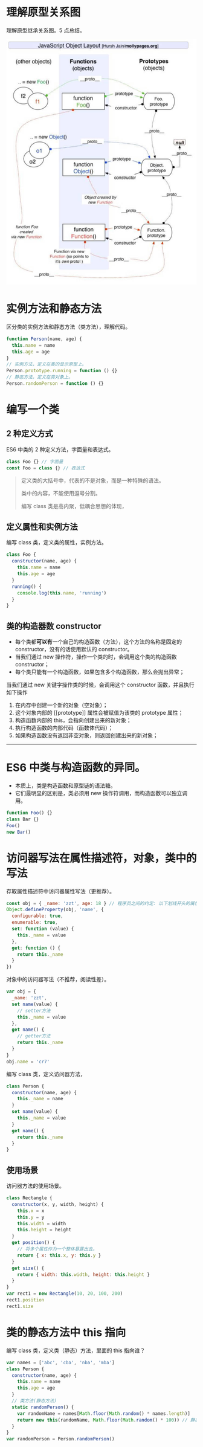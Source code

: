 # 理解原型关系图

理解原型继承关系图。5 点总结。

<img src="NodeAssets/原型继承关系图.jpg" alt="原型继承关系图" style="zoom:100%;" />

# 实例方法和静态方法

区分类的实例方法和静态方法（类方法），理解代码。

```javascript
function Person(name, age) {
  this.name = name
  this.age = age
}
// 实例方法，定义在类的显示原型上。
Person.prototype.running = function () {}
// 静态方法，定义在类对象上。
Person.randomPerson = function () {}
```

# 编写一个类

## 2 种定义方式

ES6 中类的 2 种定义方法，字面量和表达式。

```javascript
class Foo {} // 字面量
const Foo = class {} // 表达式
```

> 定义类的大括号中，代表的不是对象，而是一种特殊的语法。
>
> 类中的内容，不能使用逗号分割。
>
> 编写 class 类是高内聚，低耦合思想的体现，

## 定义属性和实例方法

编写 class 类，定义类的属性，实例方法。

```javascript
class Foo {
  constructor(name, age) {
    this.name = name
    this.age = age
  }
  running() {
    console.log(this.name, 'running')
  }
}
```

## 类的构造器数 constructor

- 每个类都**可以有**一个自己的构造函数（方法），这个方法的名称是固定的 constructor，没有的话使用默认的 constructor。
- 当我们通过 new 操作符，操作一个类的时，会调用这个类的构造函数 constructor；
- 每个类只能有一个构造函数，如果包含多个构造函数，那么会抛出异常；

当我们通过 new 关键字操作类的时候，会调用这个 constructor 函数，并且执行如下操作

1. 在内存中创建一个新的对象（空对象）；
2. 这个对象内部的 [[prototype]] 属性会被赋值为该类的 prototype 属性；
3. 构造函数内部的 this，会指向创建出来的新对象；
4. 执行构造函数的内部代码（函数体代码）；
5. 如果构造函数没有返回非空对象，则返回创建出来的新对象；

---

# ES6 中类与构造函数的异同。

- 本质上，类是构造函数和原型链的语法糖。
- 它们最明显的区别是，类必须用 new 操作符调用，而构造函数可以独立调用。

```javascript
function Foo() {}
class Bar {}
Foo()
new Bar()
```

# 访问器写法在属性描述符，对象，类中的写法

存取属性描述符中访问器属性写法（更推荐）。

```javascript
const obj = { _name: 'zzt', age: 18 } // 程序员之间的约定: 以下划线开头的属性和方法, 不在外界访问
Object.defineProperty(obj, 'name', {
  configurable: true,
  enumerable: true,
  set: function (value) {
    this._name = value
  },
  get: function () {
    return this._name
  }
})
```

对象中的访问器写法（不推荐，阅读性差）。

```javascript
var obj = {
  _name: 'zzt',
  set name(value) {
    // setter方法
    this._name = value
  },
  get name() {
    // getter方法
    return this._name
  }
}
obj.name = 'cr7'
```

编写 class 类，定义访问器方法，

```javascript
class Person {
  constructor(name, age) {
    this._name = name
  }
  set name(value) {
    this._name = value
  }
  get name() {
    return this._name
  }
}
```

## 使用场景

访问器方法的使用场景。

```javascript
class Rectangle {
  constructor(x, y, width, height) {
    this.x = x
    this.y = y
    this.width = width
    this.height = height
  }
  get position() {
    // 将多个属性作为一个整体暴露出去。
    return { x: this.x, y: this.y }
  }
  get size() {
    return { width: this.width, height: this.height }
  }
}
var rect1 = new Rectangle(10, 20, 100, 200)
rect1.position
rect1.size
```

# 类的静态方法中 this 指向

编写 class 类，定义类（静态）方法，里面的 this 指向谁？

```javascript
var names = ['abc', 'cba', 'nba', 'mba']
class Person {
  constructor(name, age) {
    this.name = name
    this.age = age
  }
  // 类方法(静态方法)
  static randomPerson() {
    var randomName = names[Math.floor(Math.random() * names.length)]
    return new this(randomName, Math.floor(Math.random() * 100)) // 静态方法中 this 代表类，因为静态方法通常被类调用。
  }
}
var randomPerson = Person.randomPerson()
```
